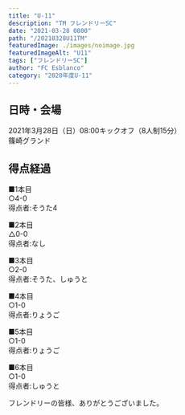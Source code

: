 ```yaml
---
title: "U-11"
description: "TM フレンドリーSC"
date: "2021-03-28 0800"
path: "/20210328U11TM"
featuredImage: ./images/noimage.jpg
featuredImageAlt: "U11"
tags: ["フレンドリーSC"]
author: "FC Esblanco"
category: "2020年度U-11"
---
```


## 日時・会場

2021年3月28日（日）08:00キックオフ（8人制15分）<br>
篠崎グランド

## 得点経過

■1本目<br>
○4-0<br>
得点者:そうた4

■2本目<br>
△0-0<br>
得点者:なし

■3本目<br>
○2-0<br>
得点者:そうた、しゅうと

■4本目<br>
○1-0<br>
得点者:りょうご

■5本目<br>
○1-0<br>
得点者:りょうご

■6本目<br>
○1-0<br>
得点者:しゅうと






フレンドリーの皆様、ありがとうございました。
